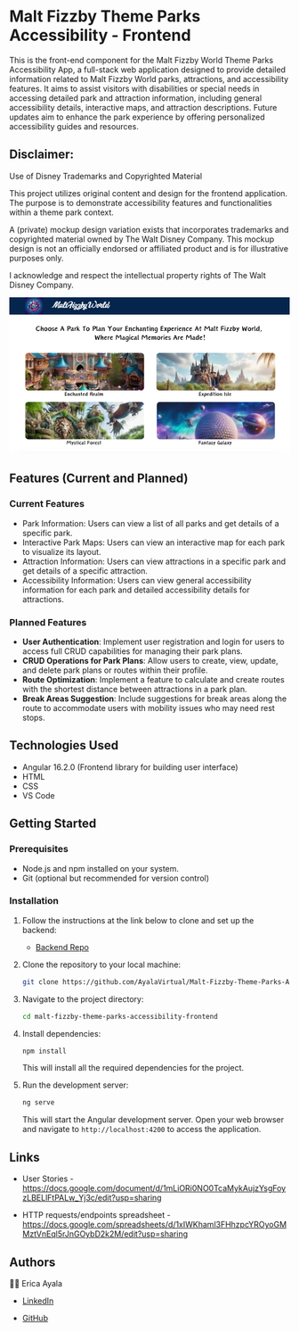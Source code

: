 # Malt Fizzby Theme Parks Accessibility - Frontend 

This is the front-end component for the Malt Fizzby World Theme Parks Accessibility App, a full-stack web application designed to provide detailed information related to Malt Fizzby World parks, attractions, and accessibility features. It aims to assist visitors with disabilities or special needs in accessing detailed park and attraction information, including general accessibility details, interactive maps, and attraction descriptions. Future updates aim to enhance the park experience by offering personalized accessibility guides and resources. 


## Disclaimer:

Use of Disney Trademarks and Copyrighted Material

This project utilizes original content and design for the frontend application. The purpose is to demonstrate accessibility features and functionalities within a theme park context.

A (private) mockup design variation exists that incorporates trademarks and copyrighted material owned by The Walt Disney Company. This mockup design is not an officially endorsed or affiliated product and is for illustrative purposes only.

I acknowledge and respect the intellectual property rights of The Walt Disney Company. 




<img src="src/assets/images/MaltFizzbyWorld-Preview.png" alt="Malt Fizzby World Theme Parks Accessibility App">



## Features (Current and Planned)

### Current Features

* Park Information: Users can view a list of all parks and get details of a specific park.
* Interactive Park Maps: Users can view an interactive map for each park to visualize its layout.
* Attraction Information: Users can view attractions in a specific park and get details of a specific attraction.
* Accessibility Information: Users can view general accessibility information for each park and detailed accessibility details for attractions.


### Planned Features

- **User Authentication**: Implement user registration and login for users to access full CRUD capabilities for managing their park plans.
- **CRUD Operations for Park Plans**: Allow users to create, view, update, and delete park plans or routes within their profile.
- **Route Optimization**: Implement a feature to calculate and create routes with the shortest distance between attractions in a park plan.
- **Break Areas Suggestion**: Include suggestions for break areas along the route to accommodate users with mobility issues who may need rest stops.



## Technologies Used 

* Angular 16.2.0 (Frontend library for building user interface)
* HTML
* CSS
* VS Code 



## Getting Started

### Prerequisites 

* Node.js and npm installed on your system. 
* Git (optional but recommended for version control)


### Installation 

1. Follow the instructions at the link below to clone and set up the backend: 
   * [Backend Repo](https://www.github.com/AyalaVirtual/ThemeParksAccessibilityAPI)

2. Clone the repository to your local machine:
   ```bash
   git clone https://github.com/AyalaVirtual/Malt-Fizzby-Theme-Parks-Accessibility-Frontend.git 

3. Navigate to the project directory: 

    ```bash
    cd malt-fizzby-theme-parks-accessibility-frontend
    ```

4. Install dependencies: 

    ```bash
    npm install 
    ```

    This will install all the required dependencies for the project. 

5. Run the development server:

    ```bash
    ng serve 
    ```

    This will start the Angular development server. Open your web browser and navigate to `http://localhost:4200` to access the application. 




## Links
* User Stories - https://docs.google.com/document/d/1mLiORi0NO0TcaMykAujzYsgFoyzLBELlFtPALw_Yj3c/edit?usp=sharing 

* HTTP requests/endpoints spreadsheet - https://docs.google.com/spreadsheets/d/1xIWKhaml3FHhzpcYROyoGMMztVnEql5rJnGOybD2k2M/edit?usp=sharing 


## Authors

:woman_technologist: Erica Ayala

* [LinkedIn](https://www.linkedin.com/in/ayalavirtual)

* [GitHub](https://www.github.com/AyalaVirtual)




